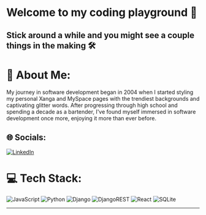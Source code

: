 # Welcome to my coding playground 🛝
## Stick around a while and you might see a couple things in the making 🛠
      
# 💫 About Me:

My journey in software development began in 2004 when I started styling my personal Xanga and MySpace pages with the trendiest backgrounds and captivating glitter words. After progressing through high school and spending a decade as a bartender, I've found myself immersed in software development once more, enjoying it more than ever before.


## 🌐 Socials:
[![LinkedIn](https://img.shields.io/badge/LinkedIn-%230077B5.svg?logo=linkedin&logoColor=white)](https://linkedin.com/in/kimberburton) 

# 💻 Tech Stack:
![JavaScript](https://img.shields.io/badge/javascript-%23323330.svg?style=for-the-badge&logo=javascript&logoColor=%23F7DF1E) ![Python](https://img.shields.io/badge/python-3670A0?style=for-the-badge&logo=python&logoColor=ffdd54) ![Django](https://img.shields.io/badge/django-%23092E20.svg?style=for-the-badge&logo=django&logoColor=white) ![DjangoREST](https://img.shields.io/badge/DJANGO-REST-ff1709?style=for-the-badge&logo=django&logoColor=white&color=ff1709&labelColor=gray) ![React](https://img.shields.io/badge/react-%2320232a.svg?style=for-the-badge&logo=react&logoColor=%2361DAFB) ![SQLite](https://img.shields.io/badge/sqlite-%2307405e.svg?style=for-the-badge&logo=sqlite&logoColor=white)


---
<!-- [![](https://visitcount.itsvg.in/api?id=kjburton03&icon=0&color=0)](https://visitcount.itsvg.in)

<!-- Proudly created with GPRM ( https://gprm.itsvg.in ) -->
